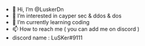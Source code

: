 - 👋 Hi, I’m @LuskerDn
- 👀 I’m interested in cayper sec & ddos & dos
- 🌱 I’m currently learning coding
- 📫 How to reach me ( you can add me on discord )
- discord name : LuSKer#9111

<!---
LuskerDn/LuskerDn is a ✨ special ✨ repository because its `README.md` (this file) appears on your GitHub profile.
You can click the Preview link to take a look at your changes.
--->
